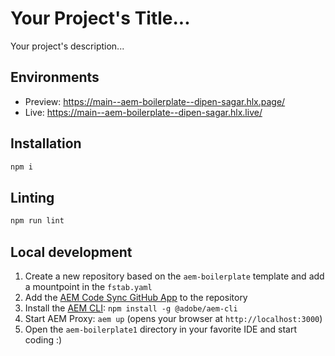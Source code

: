 # Your Project's Title...
Your project's description...

## Environments
- Preview: https://main--aem-boilerplate--dipen-sagar.hlx.page/
- Live: https://main--aem-boilerplate--dipen-sagar.hlx.live/

## Installation

```sh
npm i
```

## Linting

```sh
npm run lint
```

## Local development

1. Create a new repository based on the `aem-boilerplate` template and add a mountpoint in the `fstab.yaml`
1. Add the [AEM Code Sync GitHub App](https://github.com/apps/aem-code-sync) to the repository
1. Install the [AEM CLI](https://github.com/adobe/helix-cli): `npm install -g @adobe/aem-cli`
1. Start AEM Proxy: `aem up` (opens your browser at `http://localhost:3000`)
1. Open the `aem-boilerplate1` directory in your favorite IDE and start coding :)
